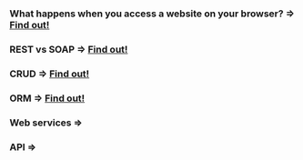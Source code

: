 ### What happens when you access a website on your browser?		=>	[Find out!](https://medium.com/@maneesha.wijesinghe1/what-happens-when-you-type-an-url-in-the-browser-and-press-enter-bb0aa2449c1a)
### REST vs SOAP  =>	[Find out!](https://smartbear.com/blog/test-and-monitor/soap-vs-rest-whats-the-difference/)
### CRUD  =>	[Find out!](https://www.codecademy.com/articles/what-is-crud)
### ORM	 =>		[Find out!](https://blog.bitsrc.io/what-is-an-orm-and-why-you-should-use-it-b2b6f75f5e2a)
### Web services => 
### API =>


